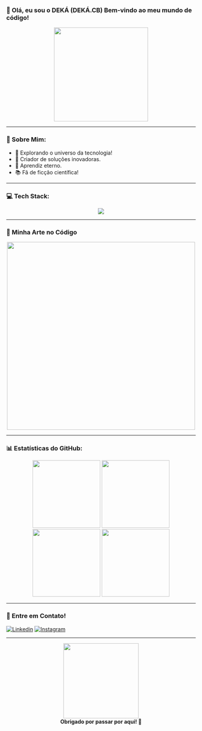 ### 💪 Olá, eu sou o DEKÁ (DEKÁ.CB) Bem-vindo ao meu mundo de código! 

<div align="center">
  <img src="https://media.giphy.com/media/26AHONQ79FdWZhAI0/giphy.gif" width="250px">
</div>

---

### 🌟 Sobre Mim:
- 🚀 Explorando o universo da tecnologia!
- 🔮 Criador de soluções inovadoras.
- 📝 Aprendiz eterno.
- 📚 Fã de ficção científica!

---

### 💻 Tech Stack:

<div align="center">
  <img src="https://skillicons.dev/icons?i=js,ts,react,nodejs,python,java,git,github,docker,kubernetes,graphql,mongodb" />
</div>

---

### 🎨 Minha Arte no Código
<div align="center">
  <img src="https://media.giphy.com/media/qgQUggAC3Pfv687qPC/giphy.gif" width="500px">
</div>

---

### 📊 Estatísticas do GitHub:
<div align="center">
  <img height="180em" src="https://github-readme-stats.vercel.app/api?username=iamdek4&show_icons=true&theme=radical&include_all_commits=true&count_private=true"/>
  <img height="180em" src="https://github-readme-streak-stats.herokuapp.com/?user=iamdek4&theme=radical" />
  <br>
  <img height="180em" src="https://github-profile-summary-cards.vercel.app/api/cards/repos-per-language?username=iamdek4&theme=radical"/>
  <img height="180em" src="https://github-profile-summary-cards.vercel.app/api/cards/most-commit-language?username=iamdek4&theme=radical"/>
</div>

---

### 💌 Entre em Contato!
[![Linkedin](https://img.shields.io/badge/-LinkedIn-0e76a8?style=for-the-badge&logo=linkedin&logoColor=white)](https://www.linkedin.com/in/anderson-braga-9b6330294/) 
[![Instagram](https://img.shields.io/badge/-Instagram-E4405F?style=for-the-badge&logo=instagram&logoColor=white)](https://www.instagram.com/bragaxs/)

---

<div align="center">
  <img src="https://media.giphy.com/media/3o7abldj0b3rxrZUxW/giphy.gif" width="200px">
  <br>
  <strong>Obrigado por passar por aqui! 🚀</strong>
</div>
